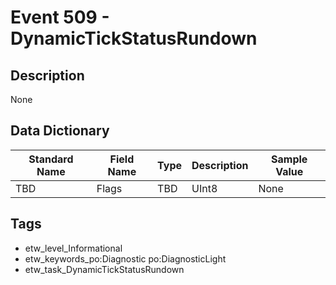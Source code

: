 # Event 509 - DynamicTickStatusRundown

## Description
None

## Data Dictionary
|Standard Name|Field Name|Type|Description|Sample Value|
|---|---|---|---|---|
|TBD|Flags|TBD|UInt8|None|None|

## Tags
* etw_level_Informational
* etw_keywords_po:Diagnostic po:DiagnosticLight
* etw_task_DynamicTickStatusRundown